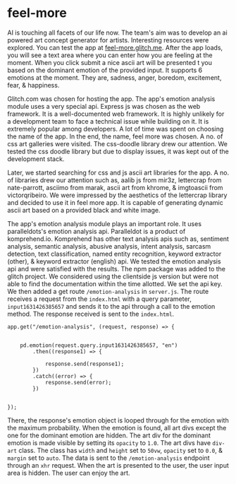 # feel-more
AI is touching all facets of our life now. The team's aim was to develop an ai powered art concept generator for artists. Interesting resources were explored. You can test the app at [feel-more.glitch.me](https://feel-more.glitch.me/). After the app loads, you will see a text area where you can enter how you are feeling at the moment. When you click submit a nice ascii art will be presented t you based on the dominant emotion of the provided input. It supports 6 emotions at the moment. They are, sadness, anger, boredom, excitement, fear, & happiness.

Glitch.com was chosen for hosting the app. The app's emotion analysis module uses a very special api. Express js was chosen as the web framework.  It is a well-documented web framework. It is highly unlikely for a development team to face a technical issue while building on it. It is extremely popular among developers. A lot of time was spent on choosing the name of the app. In the end, the name, feel more was chosen. A no. of css art galleries were visited. The css-doodle library drew our attention. We tested the css doodle library but due to display issues, it was kept out of the development stack. 

Later, we started searching for css and js ascii art libraries for the app. A no. of libraries drew our attention such as, aalib js from mir3z, lettercrap from nate-parrott, asciimo from marak, ascii art from khrome, & imgtoascii from victorqribeiro. We were impressed by the aesthetics of the lettercrap library and decided to use it in feel more app. It is capable of generating dynamic ascii art based on a provided black and white image. 

The app's emotion analysis module plays an important role. It uses paralleldots's emotion analysis api. Paralleldot is a product of komprehend.io. Komprehend has other text analysis apis such as, sentiment analysis, semantic analysis, abusive analysis, intent analysis, sarcasm detection, text classification, named entity recognition, keyword extractor (other), & keyword extractor (english) api. We tested the emotion analysis api and were satisfied with the results. The npm package was added to the glitch project. We considered using the clientside js version but were not able to find the documentation within the time allotted. We set the api key. We then added a get route ```/emotion-analysis``` in ```server.js```. The route receives a request from the ```index.html``` with a query parameter, ```input1631426385657``` and sends it to the api through a call to the emotion method. The response received is sent to the ```index.html```.  
```
app.get("/emotion-analysis", (request, response) => {


    pd.emotion(request.query.input1631426385657, "en")
        .then((response1) => {

            response.send(response1);
        })
        .catch((error) => {
            response.send(error);
        })


});
```

There, the response's emotion object is looped through for the emotion with the maximum probability. When the emotion is found, all art divs except the one for the dominant emotion are hidden. The art div for the dominant emotion is made visible by setting its ```opacity``` to ```1.0```. The art divs have ```div-art``` class. The class has ```width``` and ```height``` set to ```50vw```, ```opacity``` set to ```0.0```, & ```margin``` set to ```auto```. The data is sent to the ```/emotion-analysis``` endpoint through an ```xhr``` request. When the art is presented to the user, the user input area is hidden. The user can enjoy the art.